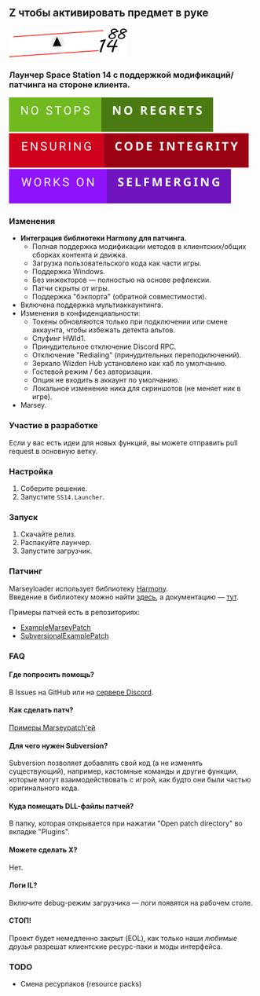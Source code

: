 ## Z чтобы активировать предмет в руке

![# HRP-launcher](SS14.Launcher/Assets/logo-long.png)

### Лаунчер Space Station 14 с поддержкой модификаций/патчинга на стороне клиента.

![# badge](Assets/README/no-stops-no-regrets.svg)  
![# badge](Assets/README/ensuring-code-integrity.svg)  
![# badge](Assets/README/works-on-selfmerging.svg)  

### Изменения  
* **Интеграция библиотеки Harmony для патчинга.**  
  * Полная поддержка модификации методов в клиентских/общих сборках контента и движка.  
  * Загрузка пользовательского кода как части игры.  
  * Поддержка Windows.  
  * Без инжекторов — полностью на основе рефлексии.  
  * Патчи скрыты от игры.  
  * Поддержка "бэкпорта" (обратной совместимости).  
* Включена поддержка мультиаккаунтинга.  
* Изменения в конфиденциальности:  
  * Токены обновляются только при подключении или смене аккаунта, чтобы избежать детекта альтов.  
  * Спуфинг HWId1.  
  * Принудительное отключение Discord RPC.  
  * Отключение "Redialing" (принудительных переподключений).  
  * Зеркало Wizden Hub установлено как хаб по умолчанию.  
  * Гостевой режим / без авторизации.  
  * Опция не входить в аккаунт по умолчанию.  
  * Локальное изменение ника для скриншотов (не меняет ник в игре).  
* Marsey.  

### Участие в разработке  
Если у вас есть идеи для новых функций, вы можете отправить pull request в основную ветку.  

### Настройка  
1. Соберите решение.  
2. Запустите `SS14.Launcher`.  

### Запуск  
1. Скачайте релиз.  
2. Распакуйте лаунчер.  
3. Запустите загрузчик.  

### Патчинг  
Marseyloader использует библиотеку [Harmony](https://github.com/pardeike/Harmony).  
Введение в библиотеку можно найти [здесь](https://harmony.pardeike.net/), а документацию — [тут](https://harmony.pardeike.net/articles/intro.html).  

Примеры патчей есть в репозиториях:  
- [ExampleMarseyPatch](https://github.com/ValidHunters/ExampleMarseyPatch)  
- [SubversionalExamplePatch](https://github.com/ValidHunters/SubversionalExamplePatch)  

### FAQ  

#### Где попросить помощь?  
В Issues на GitHub или на [сервере Discord](https://discord.gg/xHtZXybKeh).  

#### Как сделать патч?  
[Примеры Marseypatch'ей](https://github.com/ValidHunters/ExampleMarseyPatch)  

#### Для чего нужен Subversion?  
Subversion позволяет добавлять свой код (а не изменять существующий), например, кастомные команды и другие функции, которые могут взаимодействовать с игрой, как будто они были частью оригинального кода.  

#### Куда помещать DLL-файлы патчей?  
В папку, которая открывается при нажатии "Open patch directory" во вкладке "Plugins".  

#### Можете сделать X?  
Нет.  

#### Логи IL?  
Включите debug-режим загрузчика — логи появятся на рабочем столе.  

#### СТОП!  

Проект будет немедленно закрыт (EOL), как только наши *любимые друзья* разрешат клиентские ресурс-паки и моды интерфейса.  

### TODO
* Смена ресурпаков (resource packs)
